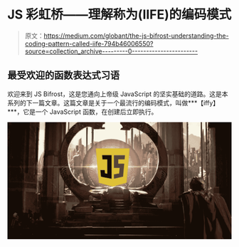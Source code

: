 # JS 彩虹桥——理解称为(IIFE)的编码模式

> 原文：<https://medium.com/globant/the-js-bifrost-understanding-the-coding-pattern-called-iife-794b46006550?source=collection_archive---------0----------------------->

## 最受欢迎的函数表达式习语

欢迎来到 JS Bifrost，这是您通向上帝级 JavaScript 的坚实基础的道路。这是本系列的下一篇文章。这篇文章是关于一个最流行的编码模式，叫做***【iffy】***，它是一个 JavaScript 函数，在创建后立即执行。

![](img/3ff387388c25c69370c3c488eaeccffc.png)